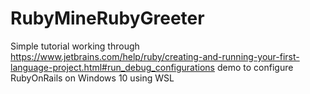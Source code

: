 # RubyMineRubyGreeter
Simple tutorial working through https://www.jetbrains.com/help/ruby/creating-and-running-your-first-language-project.html#run_debug_configurations demo to configure RubyOnRails on Windows 10 using WSL
